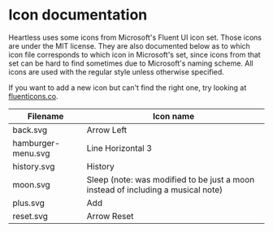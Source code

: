 # Icon documentation

Heartless uses some icons from Microsoft's Fluent UI icon set. Those icons are under the MIT license. They are also documented
below as to which icon file corresponds to which icon in Microsoft's set, since icons from that set can be hard to find sometimes
due to Microsoft's naming scheme. All icons are used with the regular style unless otherwise specified.

If you want to add a new icon but can't find the right one, try looking at [fluenticons.co](https://fluenticons.co/).

| **Filename** | **Icon name** |
|-|-|
| back.svg | Arrow Left |
| hamburger-menu.svg | Line Horizontal 3 |
| history.svg | History |
| moon.svg | Sleep (note: was modified to be just a moon instead of including a musical note) |
| plus.svg | Add |
| reset.svg | Arrow Reset |

